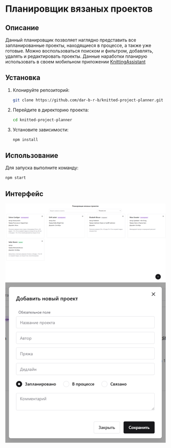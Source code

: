 # Планировщик вязаных проектов

## Описание

Данный планировщик позволяет наглядно представить все запланированные проекты, находящиеся в процессе, а также уже готовые. Можно воспользоваться поиском и фильтром, добавлять, удалять и редактировать проекты. Данные наработки планирую использовать в своем мобильном приложении [KnittingAssistant](https://github.com/dar-b-r-b/KnittingAssistant)

## Установка

1. Клонируйте репозиторий:
   ```bash
   git clone https://github.com/dar-b-r-b/knitted-project-planner.git
   ```
2. Перейдите в директорию проекта:
   ```bash
   cd knitted-project-planner
   ```
3. Установите зависимости:
   ```bash
   npm install
   ```
   
## Использование

Для запуска выполните команду: 

```bash
npm start
```

## Интерфейс

![Главная страница](public/screen1.png)
![Диалоговое окно](public/screen2.png)
